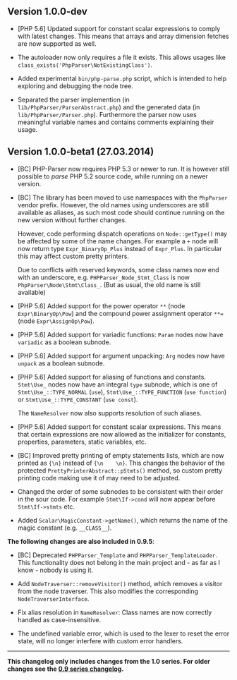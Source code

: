 Version 1.0.0-dev
-----------------

* [PHP 5.6] Updated support for constant scalar expressions to comply with latest changes. This means that arrays
  and array dimension fetches are now supported as well.

* The autoloader now only requires a file it exists. This allows usages like
  ``class_exists('PhpParser\NotExistingClass')``.

* Added experimental ``bin/php-parse.php`` script, which is intended to help exploring and debugging the node tree.

* Separated the parser implemention (in ``lib/PhpParser/ParserAbstract.php``) and the generated data (in
  ``lib/PhpParser/Parser.php``). Furthermore the parser now uses meaningful variable names and contains comments
  explaining their usage.

Version 1.0.0-beta1 (27.03.2014)
--------------------------------

* [BC] PHP-Parser now requires PHP 5.3 or newer to run. It is however still possible to *parse* PHP 5.2 source code,
  while running on a newer version.

* [BC] The library has been moved to use namespaces with the `PhpParser` vendor prefix. However, the old names using
  underscores are still available as aliases, as such most code should continue running on the new version without
  further changes.

  However, code performing dispatch operations on `Node::getType()` may be affected by some of the name changes. For
  example a `+` node will now return type `Expr_BinaryOp_Plus` instead of `Expr_Plus`. In particular this may affect
  custom pretty printers.

  Due to conflicts with reserved keywords, some class names now end with an underscore, e.g. `PHPParser_Node_Stmt_Class`
  is now `PhpParser\Node\Stmt\Class_`. (But as usual, the old name is still available)

* [PHP 5.6] Added support for the power operator `**` (node `Expr\BinaryOp\Pow`) and the compound power assignment
  operator `**=` (node `Expr\AssignOp\Pow`).

* [PHP 5.6] Added support for variadic functions: `Param` nodes now have `variadic` as a boolean subnode.

* [PHP 5.6] Added support for argument unpacking: `Arg` nodes now have `unpack` as a boolean subnode.

* [PHP 5.6] Added support for aliasing of functions and constants. `Stmt\Use_` nodes now have an integral `type`
  subnode, which is one of `Stmt\Use_::TYPE_NORMAL` (`use`), `Stmt\Use_::TYPE_FUNCTION` (`use function`) or
  `Stmt\Use_::TYPE_CONSTANT` (`use const`).

  The `NameResolver` now also supports resolution of such aliases.

* [PHP 5.6] Added support for constant scalar expressions. This means that certain expressions are now allowed as the
  initializer for constants, properties, parameters, static variables, etc.

* [BC] Improved pretty printing of empty statements lists, which are now printed as `{\n}` instead of `{\n    \n}`.
  This changes the behavior of the protected `PrettyPrinterAbstract::pStmts()` method, so custom pretty printing code
  making use it of may need to be adjusted.

* Changed the order of some subnodes to be consistent with their order in the sour code. For example `Stmt\If->cond`
  will now appear before `Stmt\If->stmts` etc.

* Added `Scalar\MagicConstant->getName()`, which returns the name of the magic constant (e.g. `__CLASS__`).

**The following changes are also included in 0.9.5**:

* [BC] Deprecated `PHPParser_Template` and `PHPParser_TemplateLoader`. This functionality does not belong in the main project
  and - as far as I know - nobody is using it.

* Add `NodeTraverser::removeVisitor()` method, which removes a visitor from the node traverser. This also modifies the
  corresponding `NodeTraverserInterface`.

* Fix alias resolution in `NameResolver`: Class names are now correctly handled as case-insensitive.

* The undefined variable error, which is used to the lexer to reset the error state, will no longer interfere with
  custom error handlers.

---

**This changelog only includes changes from the 1.0 series. For older changes see the [0.9 series changelog][1].**

 [1]: https://github.com/nikic/PHP-Parser/blob/0.9/CHANGELOG.md